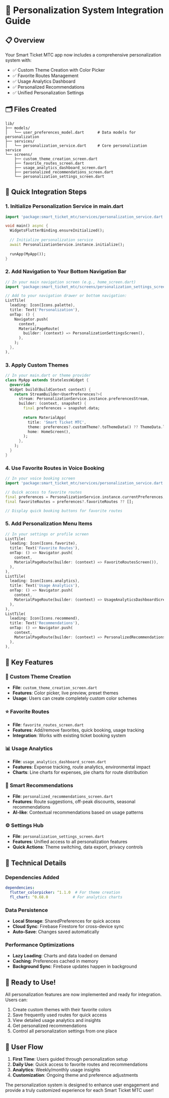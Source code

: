 # 🎨 Personalization System Integration Guide

## 📋 Overview
Your Smart Ticket MTC app now includes a comprehensive personalization system with:
- ✅ Custom Theme Creation with Color Picker
- ✅ Favorite Routes Management
- ✅ Usage Analytics Dashboard
- ✅ Personalized Recommendations
- ✅ Unified Personalization Settings

## 🗂️ Files Created
```
lib/
├── models/
│   └── user_preferences_model.dart      # Data models for personalization
├── services/
│   └── personalization_service.dart     # Core personalization service
└── screens/
    ├── custom_theme_creation_screen.dart
    ├── favorite_routes_screen.dart
    ├── usage_analytics_dashboard_screen.dart
    ├── personalized_recommendations_screen.dart
    └── personalization_settings_screen.dart
```

## 🚀 Quick Integration Steps

### 1. Initialize Personalization Service in main.dart
```dart
import 'package:smart_ticket_mtc/services/personalization_service.dart';

void main() async {
  WidgetsFlutterBinding.ensureInitialized();
  
  // Initialize personalization service
  await PersonalizationService.instance.initialize();
  
  runApp(MyApp());
}
```

### 2. Add Navigation to Your Bottom Navigation Bar
```dart
// In your main navigation screen (e.g., home_screen.dart)
import 'package:smart_ticket_mtc/screens/personalization_settings_screen.dart';

// Add to your navigation drawer or bottom navigation:
ListTile(
  leading: Icon(Icons.palette),
  title: Text('Personalization'),
  onTap: () {
    Navigator.push(
      context,
      MaterialPageRoute(
        builder: (context) => PersonalizationSettingsScreen(),
      ),
    );
  },
),
```

### 3. Apply Custom Themes
```dart
// In your main.dart or theme provider
class MyApp extends StatelessWidget {
  @override
  Widget build(BuildContext context) {
    return StreamBuilder<UserPreferences?>(
      stream: PersonalizationService.instance.preferencesStream,
      builder: (context, snapshot) {
        final preferences = snapshot.data;
        
        return MaterialApp(
          title: 'Smart Ticket MTC',
          theme: preferences?.customTheme?.toThemeData() ?? ThemeData.light(),
          home: HomeScreen(),
        );
      },
    );
  }
}
```

### 4. Use Favorite Routes in Voice Booking
```dart
// In your voice booking screen
import 'package:smart_ticket_mtc/services/personalization_service.dart';

// Quick access to favorite routes
final preferences = PersonalizationService.instance.currentPreferences;
final favoriteRoutes = preferences?.favoriteRoutes ?? [];

// Display quick booking buttons for favorite routes
```

### 5. Add Personalization Menu Items
```dart
// In your settings or profile screen
ListTile(
  leading: Icon(Icons.favorite),
  title: Text('Favorite Routes'),
  onTap: () => Navigator.push(
    context,
    MaterialPageRoute(builder: (context) => FavoriteRoutesScreen()),
  ),
),
ListTile(
  leading: Icon(Icons.analytics),
  title: Text('Usage Analytics'),
  onTap: () => Navigator.push(
    context,
    MaterialPageRoute(builder: (context) => UsageAnalyticsDashboardScreen()),
  ),
),
ListTile(
  leading: Icon(Icons.recommend),
  title: Text('Recommendations'),
  onTap: () => Navigator.push(
    context,
    MaterialPageRoute(builder: (context) => PersonalizedRecommendationsScreen()),
  ),
),
```

## 🎯 Key Features

### 🎨 Custom Theme Creation
- **File**: `custom_theme_creation_screen.dart`
- **Features**: Color picker, live preview, preset themes
- **Usage**: Users can create completely custom color schemes

### ⭐ Favorite Routes
- **File**: `favorite_routes_screen.dart`
- **Features**: Add/remove favorites, quick booking, usage tracking
- **Integration**: Works with existing ticket booking system

### 📊 Usage Analytics
- **File**: `usage_analytics_dashboard_screen.dart`
- **Features**: Expense tracking, route analytics, environmental impact
- **Charts**: Line charts for expenses, pie charts for route distribution

### 🎯 Smart Recommendations
- **File**: `personalized_recommendations_screen.dart`
- **Features**: Route suggestions, off-peak discounts, seasonal recommendations
- **AI-like**: Contextual recommendations based on usage patterns

### ⚙️ Settings Hub
- **File**: `personalization_settings_screen.dart`
- **Features**: Unified access to all personalization features
- **Quick Actions**: Theme switching, data export, privacy controls

## 🔧 Technical Details

### Dependencies Added
```yaml
dependencies:
  flutter_colorpicker: ^1.1.0  # For theme creation
  fl_chart: ^0.68.0           # For analytics charts
```

### Data Persistence
- **Local Storage**: SharedPreferences for quick access
- **Cloud Sync**: Firebase Firestore for cross-device sync
- **Auto-Save**: Changes saved automatically

### Performance Optimizations
- **Lazy Loading**: Charts and data loaded on demand
- **Caching**: Preferences cached in memory
- **Background Sync**: Firebase updates happen in background

## 🎉 Ready to Use!
All personalization features are now implemented and ready for integration. Users can:
1. Create custom themes with their favorite colors
2. Save frequently used routes for quick access
3. View detailed usage analytics and insights
4. Get personalized recommendations
5. Control all personalization settings from one place

## 📱 User Flow
1. **First Time**: Users guided through personalization setup
2. **Daily Use**: Quick access to favorite routes and recommendations
3. **Analytics**: Weekly/monthly usage insights
4. **Customization**: Ongoing theme and preference adjustments

The personalization system is designed to enhance user engagement and provide a truly customized experience for each Smart Ticket MTC user!